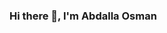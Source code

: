 ### Hi there 👋, I'm Abdalla Osman

<!--
**AOsman29/AOsman29** is a ✨ _special_ ✨ repository because its `README.md` (this file) appears on your GitHub profile.

Here are some ideas to get you started:

<picture>
 <source media="(prefers-color-scheme: dark)" srcset="[YOUR-DARKMODE-IMAGE](https://upload.wikimedia.org/wikipedia/commons/thumb/1/18/ISO_C%2B%2B_Logo.svg/800px-ISO_C%2B%2B_Logo.svg.png)">
 <source media="(prefers-color-scheme: light)" srcset="YOUR-LIGHTMODE-IMAGE">
 <img alt="YOUR-ALT-TEXT" src="YOUR-DEFAULT-IMAGE">
</picture>



- 🔭 I’m currently working on ...
- 🌱 I’m currently learning ...
- 👯 I’m looking to collaborate on ...
- 🤔 I’m looking for help with ...
- 💬 Ask me about ...
- 📫 How to reach me: ...
- 😄 Pronouns: ...
- ⚡ Fun fact: ...
-->
